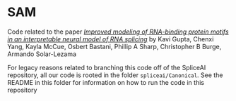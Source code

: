 # SAM

Code related to the paper [_Improved modeling of RNA-binding protein motifs in an interpretable neural model of RNA splicing_]([url](https://genomebiology.biomedcentral.com/articles/10.1186/s13059-023-03162-x)) by Kavi Gupta, Chenxi Yang, Kayla McCue, Osbert Bastani, Phillip A Sharp, Christopher B Burge, Armando Solar-Lezama

For legacy reasons related to branching this code off of the SpliceAI repository, all our code is rooted in the folder `spliceai/Canonical`. See the README in this folder for information on how to run the code in this repository
